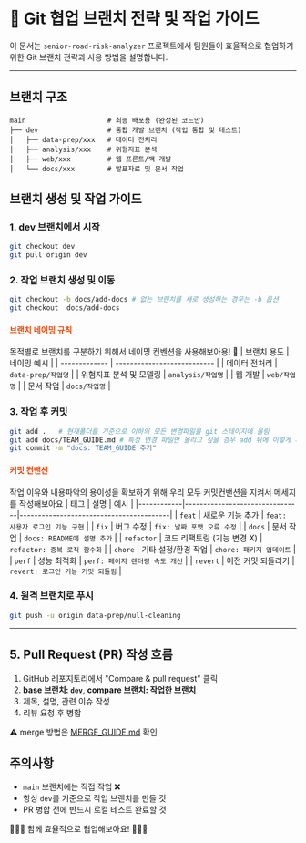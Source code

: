 # 📘 Git 협업 브랜치 전략 및 작업 가이드

이 문서는 `senior-road-risk-analyzer` 프로젝트에서 팀원들이 효율적으로 협업하기 위한 Git 브랜치 전략과 사용 방법을 설명합니다.

---

## 브랜치 구조

```plaintext
main                    # 최종 배포용 (완성된 코드만)
├── dev                 # 통합 개발 브랜치 (작업 통합 및 테스트)
│   ├── data-prep/xxx   # 데이터 전처리
│   ├── analysis/xxx    # 위험지표 분석
│   ├── web/xxx         # 웹 프론트/백 개발
│   └── docs/xxx        # 발표자료 및 문서 작업
```

## 브랜치 생성 및 작업 가이드

### 1. dev 브랜치에서 시작

```bash
git checkout dev
git pull origin dev
```

### 2. 작업 브랜치 생성 및 이동

```bash
git checkout -b docs/add-docs # 없는 브랜치를 새로 생성하는 경우는 -b 옵션
git checkout  docs/add-docs
```
#### <span style="color:#F24405">브랜치 네이밍 규칙</span>
 목적별로 브랜치를 구분하기 위해서 네이밍 컨벤션을 사용해보아용! 🐰
 | 브랜치 용도   | 네이밍 예시                 |
 | ------------- | --------------------------- |
 | 데이터 전처리 | `data-prep/작업명`   |
 | 위험지표 분석 및 모델링 | `analysis/작업명` |
 | 웹 개발       | `web/작업명`   |
 | 문서 작업     | `docs/작업명`   |


### 3. 작업 후 커밋

```bash
git add .   # 현재폴더를 기준으로 이하의 모든 변경파일을 git 스테이지에 올림
git add docs/TEAM_GUIDE.md # 특정 변경 파일만 올리고 싶을 경우 add 뒤에 이렇게 파일명 명시
git commit -m "docs: TEAM_GUIDE 추가"
```

#### <span style="color:#F24405">커밋 컨밴션</span>
작업 이유와 내용파악의 용이성을 확보하기 위해 우리 모두 커밋컨밴션을 지켜서 메세지를 작성해보아요
| 태그       | 설명                           | 예시                                    |
|------------|--------------------------------|-----------------------------------------|
| `feat`     | 새로운 기능 추가             | `feat: 사용자 로그인 기능 구현`         |
| `fix`      | 버그 수정                    | `fix: 날짜 포맷 오류 수정`              |
| `docs`     | 문서 작업                    | `docs: README에 설명 추가`              |
| `refactor` | 코드 리팩토링 (기능 변경 X)  | `refactor: 중복 로직 함수화`           |
| `chore`    | 기타 설정/환경 작업          | `chore: 패키지 업데이트`               |
| `perf`     | 성능 최적화                  | `perf: 페이지 렌더링 속도 개선`         |
| `revert`   | 이전 커밋 되돌리기           | `revert: 로그인 기능 커밋 되돌림`       |


### 4. 원격 브랜치로 푸시

```bash
git push -u origin data-prep/null-cleaning
```

---

## 5. Pull Request (PR) 작성 흐름

1. GitHub 레포지토리에서 "Compare & pull request" 클릭
2. **base 브랜치: `dev`**, **compare 브랜치: 작업한 브랜치**
3. 제목, 설명, 관련 이슈 작성
4. 리뷰 요청 후 병합

⚠️ merge 방법은 [MERGE_GUIDE.md](https://github.com/devyzz/senior-road-risk-analyzer/blob/main/docs/MERGE_GUIDE.md) 확인 

## 주의사항

- `main` 브랜치에는 직접 작업 ❌
- 항상 `dev`를 기준으로 작업 브랜치를 만들 것
- PR 병합 전에 반드시 로컬 테스트 완료할 것

🐰🐰🐰 함께 효율적으로 협업해보아요! 🐰🐰🐰